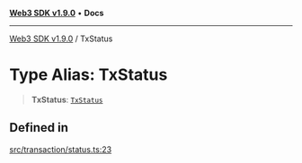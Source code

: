 [**Web3 SDK v1.9.0**](../README.md) • **Docs**

***

[Web3 SDK v1.9.0](../globals.md) / TxStatus

# Type Alias: TxStatus

> **TxStatus**: [`TxStatus`](../namespaces/node/type-aliases/TxStatus.md)

## Defined in

[src/transaction/status.ts:23](https://github.com/Mystic-Nayy/alephium-web3/blob/ee41f5e0e7d7fb0b155fe62f05b2ac03772895ca/packages/web3/src/transaction/status.ts#L23)
